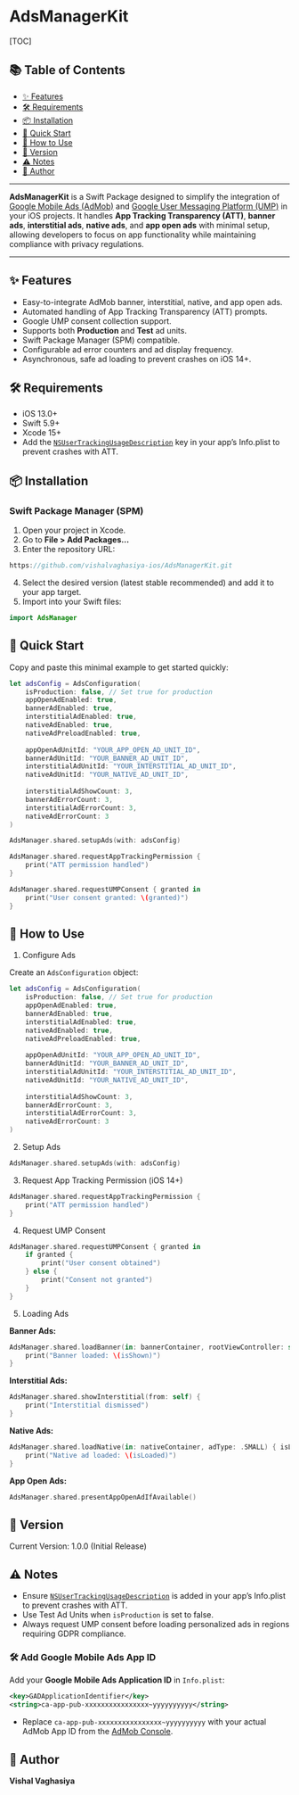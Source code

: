# AdsManagerKit

[TOC]

## 📚 Table of Contents
- [✨ Features](#-features)
- [🛠 Requirements](#-requirements)
- [📦 Installation](#-installation)
- [🚀 Quick Start](#-quick-start)
- [🚀 How to Use](#-how-to-use)
- [📝 Version](#-version)
- [⚠️ Notes](#-notes)
- [👤 Author](#-author)

---

**AdsManagerKit** is a Swift Package designed to simplify the integration of [Google Mobile Ads (AdMob)](https://developers.google.com/admob/ios/quick-start) and [Google User Messaging Platform (UMP)](https://developers.google.com/admob/ump/ios/quick-start) in your iOS projects. It handles **App Tracking Transparency (ATT)**, **banner ads**, **interstitial ads**, **native ads**, and **app open ads** with minimal setup, allowing developers to focus on app functionality while maintaining compliance with privacy regulations.

---

## ✨ Features

- Easy-to-integrate AdMob banner, interstitial, native, and app open ads.
- Automated handling of App Tracking Transparency (ATT) prompts.
- Google UMP consent collection support.
- Supports both **Production** and **Test** ad units.
- Swift Package Manager (SPM) compatible.
- Configurable ad error counters and ad display frequency.
- Asynchronous, safe ad loading to prevent crashes on iOS 14+.

## 🛠 Requirements

- iOS 13.0+
- Swift 5.9+
- Xcode 15+
- Add the [`NSUserTrackingUsageDescription`](https://developer.apple.com/documentation/bundleresources/information_property_list/nsusertrackingusagedescription) key in your app’s Info.plist to prevent crashes with ATT.

## 📦 Installation

### Swift Package Manager (SPM)

1. Open your project in Xcode.  
2. Go to **File > Add Packages…**  
3. Enter the repository URL:  
```swift
https://github.com/vishalvaghasiya-ios/AdsManagerKit.git
```
4. Select the desired version (latest stable recommended) and add it to your app target.  
5. Import into your Swift files:  
```swift
import AdsManager
```

## 🚀 Quick Start

Copy and paste this minimal example to get started quickly:

```swift
let adsConfig = AdsConfiguration(
    isProduction: false, // Set true for production
    appOpenAdEnabled: true,
    bannerAdEnabled: true,
    interstitialAdEnabled: true,
    nativeAdEnabled: true,
    nativeAdPreloadEnabled: true,
    
    appOpenAdUnitId: "YOUR_APP_OPEN_AD_UNIT_ID",
    bannerAdUnitId: "YOUR_BANNER_AD_UNIT_ID",
    interstitialAdUnitId: "YOUR_INTERSTITIAL_AD_UNIT_ID",
    nativeAdUnitId: "YOUR_NATIVE_AD_UNIT_ID",
    
    interstitialAdShowCount: 3,
    bannerAdErrorCount: 3,
    interstitialAdErrorCount: 3,
    nativeAdErrorCount: 3
)

AdsManager.shared.setupAds(with: adsConfig)

AdsManager.shared.requestAppTrackingPermission {
    print("ATT permission handled")
}

AdsManager.shared.requestUMPConsent { granted in
    print("User consent granted: \(granted)")
}
```

## 🚀 How to Use

1. Configure Ads  

Create an `AdsConfiguration` object:  
```swift
let adsConfig = AdsConfiguration(
    isProduction: false, // Set true for production
    appOpenAdEnabled: true,
    bannerAdEnabled: true,
    interstitialAdEnabled: true,
    nativeAdEnabled: true,
    nativeAdPreloadEnabled: true,
    
    appOpenAdUnitId: "YOUR_APP_OPEN_AD_UNIT_ID",
    bannerAdUnitId: "YOUR_BANNER_AD_UNIT_ID",
    interstitialAdUnitId: "YOUR_INTERSTITIAL_AD_UNIT_ID",
    nativeAdUnitId: "YOUR_NATIVE_AD_UNIT_ID",
    
    interstitialAdShowCount: 3,
    bannerAdErrorCount: 3,
    interstitialAdErrorCount: 3,
    nativeAdErrorCount: 3
)
```

2. Setup Ads  
```swift
AdsManager.shared.setupAds(with: adsConfig)
```

3. Request App Tracking Permission (iOS 14+)  
```swift
AdsManager.shared.requestAppTrackingPermission {
    print("ATT permission handled")
}
```

4. Request UMP Consent  
```swift
AdsManager.shared.requestUMPConsent { granted in
    if granted {
        print("User consent obtained")
    } else {
        print("Consent not granted")
    }
}
```

5. Loading Ads  

**Banner Ads:**  
```swift
AdsManager.shared.loadBanner(in: bannerContainer, rootViewController: self) { isShown in
    print("Banner loaded: \(isShown)")
}
```

**Interstitial Ads:**  
```swift
AdsManager.shared.showInterstitial(from: self) {
    print("Interstitial dismissed")
}
```

**Native Ads:**  
```swift
AdsManager.shared.loadNative(in: nativeContainer, adType: .SMALL) { isLoaded in
    print("Native ad loaded: \(isLoaded)")
}
```

**App Open Ads:**  
```swift
AdsManager.shared.presentAppOpenAdIfAvailable()
```

## 📝 Version

Current Version: 1.0.0 (Initial Release)

## ⚠️ Notes

- Ensure [`NSUserTrackingUsageDescription`](https://developer.apple.com/documentation/bundleresources/information_property_list/nsusertrackingusagedescription) is added in your app’s Info.plist to prevent crashes with ATT.  
- Use Test Ad Units when `isProduction` is set to false.  
- Always request UMP consent before loading personalized ads in regions requiring GDPR compliance.

  
### 🛠 Add Google Mobile Ads App ID
Add your **Google Mobile Ads Application ID** in `Info.plist`:

```xml
<key>GADApplicationIdentifier</key>
<string>ca-app-pub-xxxxxxxxxxxxxxxx~yyyyyyyyyy</string>
```

- Replace `ca-app-pub-xxxxxxxxxxxxxxxx~yyyyyyyyyy` with your actual AdMob App ID from the [AdMob Console](https://apps.admob.com/).

## 👤 Author

**Vishal Vaghasiya**
